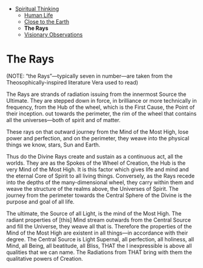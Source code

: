 - [Spiritual Thinking](../)
  - [Human Life](../human-life/)
  - [Close to the Earth](../close-to-the-earth/)
  - **The Rays**
  - [Visionary Observations](../visionary-observations/)

# The Rays

(NOTE: “the Rays”—typically seven in number—are taken from the Theosophically-inspired literature Vera used to read)

The Rays are strands of radiation issuing from the innermost Source the Ultimate. They are stepped down in force, in brilliance or more technically in frequency, from the Hub of the wheel, which is the First Cause, the Point of their inception. out towards the perimeter, the rim of the wheel that contains all the universes—both of spirit and of matter.

These rays on that outward journey from the Mind of the Most High, lose power and perfection, and on the perimeter, they weave into the physical things we know, stars, Sun and Earth.

Thus do the Divine Rays create and sustain as a continuous act, all the worlds. They are as the Spokes of the Wheel of Creation, the Hub is the very Mind of the Most High. It is this factor which gives life and mind and the eternal Core of Spirit to all living things. Conversely, as the Rays recede into the depths of the many-dimensional wheel, they carry within them and weave the structure of the realms above, the Universes of Spirit. The journey from the perimeter towards the Central Sphere of the Divine is the purpose and goal of all life.

The ultimate, the Source of all Light, is the mind of the Most High. The radiant properties of \[this] Mind stream outwards from the Central Source and fill the Universe, they weave all that is. Therefore the properties of the Mind of the Most High are existent in all things—in accordance with their degree. The Central Source is Light Supernal, all perfection, all holiness, all Mind, all Being, all beatitude, all Bliss, THAT the I inexpressible is above all qualities that we can name. The Radiations from THAT bring with them the qualitative powers of Creation.

